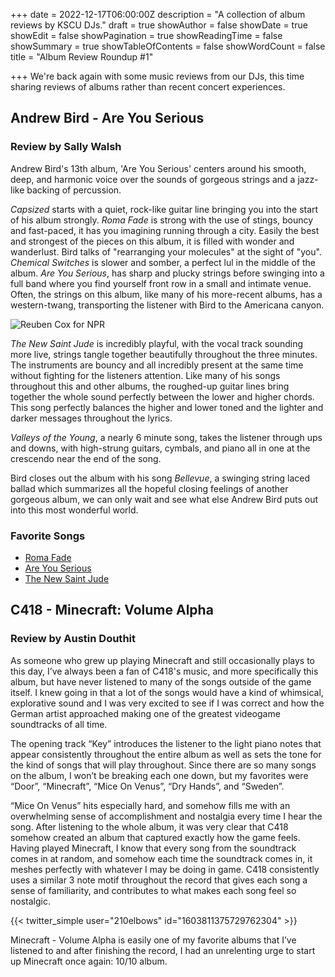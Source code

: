 +++
date = 2022-12-17T06:00:00Z
description = "A collection of album reviews by KSCU DJs."
draft = true
showAuthor = false
showDate = true
showEdit = false
showPagination = true
showReadingTime = false
showSummary = true
showTableOfContents = false
showWordCount = false
title = "Album Review Roundup #1"

+++
We're back again with some music reviews from our DJs, this time sharing reviews of albums rather than recent concert experiences.

## Andrew Bird - Are You Serious

### Review by Sally Walsh

Andrew Bird's 13th album, 'Are You Serious' centers around his smooth, deep, and harmonic voice over the sounds of gorgeous strings and a jazz-like backing of percussion.

_Capsized_ starts with a quiet, rock-like guitar line bringing you into the start of his album strongly. _Roma Fade_ is strong with the use of stings, bouncy and fast-paced, it has you imagining running through a city. Easily the best and strongest of the pieces on this album, it is filled with wonder and wanderlust. Bird talks of "rearranging your molecules" at the sight of "you". _Chemical Switches_ is slower and somber, a perfect lul in the middle of the album. _Are You Serious_, has sharp and plucky strings before swinging into a full band where you find yourself front row in a small and intimate venue. Often, the strings on this album, like many of his more-recent albums, has a western-twang, transporting the listener with Bird to the Americana canyon.

![](https://media.npr.org/assets/img/2016/04/14/andrewbird-reubencox-pr1_wide-40629bc02ce7be060a77070ed987938df26c8624.jpg "Reuben Cox for NPR")

_The New Saint Jude_ is incredibly playful, with the vocal track sounding more live, strings tangle together beautifully throughout the three minutes. The instruments are bouncy and all incredibly present at the same time without fighting for the listeners attention. Like many of his songs throughout this and other albums, the roughed-up guitar lines bring together the whole sound perfectly between the lower and higher chords. This song perfectly balances the higher and lower toned and the lighter and darker messages throughout the lyrics.

_Valleys of the Young_, a nearly 6 minute song, takes the listener through ups and downs, with high-strung guitars, cymbals, and piano all in one at the crescendo near the end of the song.

Bird closes out the album with his song _Bellevue_, a swinging string laced ballad which summarizes all the hopeful closing feelings of another gorgeous album, we can only wait and see what else Andrew Bird puts out into this most wonderful world.

### Favorite Songs

* [Roma Fade](https://open.spotify.com/track/5fMZ4cDsfhxR7gnFdtrWCy?si=ca8e0d5d872d4d8e)
* [Are You Serious](https://open.spotify.com/track/2OYmCSVGmN5vXuG5dX5LKY?si=b7e07451f5b5429b)
* [The New Saint Jude](https://open.spotify.com/track/4jJ3OcLol9X4pQ9xMOYq3O?si=45f2f0e15c914599)

## C418 - Minecraft: Volume Alpha

### Review by Austin Douthit

As someone who grew up playing Minecraft and still occasionally plays to this day, I’ve always been a fan of C418's music, and more specifically this album, but have never listened to many of the songs outside of the game itself. I knew going in that a lot of the songs would have a kind of whimsical, explorative sound and I was very excited to see if I was correct and how the German artist approached making one of the greatest videogame soundtracks of all time. 

The opening track “Key” introduces the listener to the light piano notes that appear consistently throughout the entire album as well as sets the tone for the kind of songs that will play throughout. Since there are so many songs on the album, I won’t be breaking each one down, but my favorites were “Door”, “Minecraft”, “Mice On Venus”, “Dry Hands”, and “Sweden”. 

“Mice On Venus” hits especially hard, and somehow fills me with an overwhelming sense of accomplishment and nostalgia every time I hear the song. After listening to the whole album, it was very clear that C418 somehow created an album that captured exactly how the game feels. Having played Minecraft, I know that every song from the soundtrack comes in at random, and somehow each time the soundtrack comes in, it meshes perfectly with whatever I may be doing in game. C418 consistently uses a similar 3 note motif throughout the record that gives each song a sense of familiarity, and contributes to what makes each song feel so nostalgic. 

{{< twitter_simple user="210elbows" id="1603811375729762304" >}}
<!-- To embed a tweet, put the user's id (their @username) in the "" for user -->
<!-- and put the tweet's ID (the end of it's url when your viewing the tweet) in the "" for id -->

Minecraft - Volume Alpha is easily one of my favorite albums that I’ve listened to and after finishing the record, I had an unrelenting urge to start up Minecraft once again: 10/10 album.